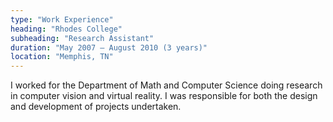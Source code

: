 ```yaml
---
type: "Work Experience"
heading: "Rhodes College"
subheading: "Research Assistant"
duration: "May 2007 – August 2010 (3 years)"
location: "Memphis, TN"
---
```


I worked for the Department of Math and Computer Science doing research in computer vision and virtual reality. I was responsible for both the design and development of projects undertaken.